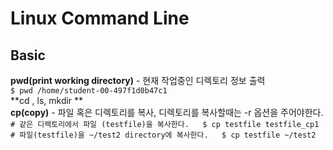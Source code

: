 # Linux Command Line
## Basic  
**pwd(print working directory)** - 현재 작업중인 디렉토리 정보 출력  
`$ pwd
/home/student-00-497f1d0b47c1`  
**cd , ls, mkdir **  
**cp(copy)** - 파일 혹은 디렉토리를 복사, 디렉토리를 복사할때는 -r 옵션을 주어야한다.  
`# 같은 디렉토리에서 파일 (testfile)을 복사한다.  
$ cp testfile testfile_cp1`  
`# 파일(testfile)을 ~/test2 directory에 복사한다.  
$ cp testfile ~/test2`  
